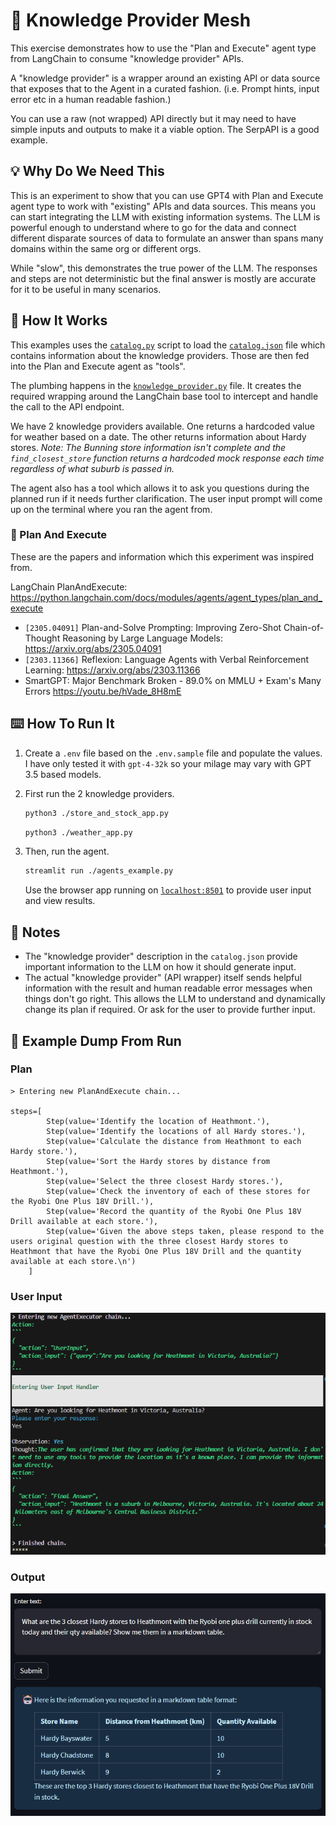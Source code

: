 # :link: Knowledge Provider Mesh

This exercise demonstrates how to use the "Plan and Execute" agent type from LangChain to consume "knowledge provider" APIs.

A "knowledge provider" is a wrapper around an existing API or data source that exposes that to the Agent in a curated fashion. (i.e. Prompt hints, input error etc in a human readable fashion.)

You can use a raw (not wrapped) API directly but it may need to have simple inputs and outputs to make it a viable option. The SerpAPI is a good example.

## :bulb: Why Do We Need This

This is an experiment to show that you can use GPT4 with Plan and Execute agent type to work with "existing" APIs and data sources. This means you can start integrating the LLM with existing information systems. The LLM is powerful enough to understand where to go for the data and connect different disparate sources of data to formulate an answer than spans many domains within the same org or different orgs.

While "slow", this demonstrates the true power of the LLM. The responses and steps are not deterministic but the final answer is mostly are accurate for it to be useful in many scenarios.

## :wrench: How It Works

This examples uses the [`catalog.py`](./catalog.py) script to load the [`catalog.json`](./catalog.json) file which contains information about the knowledge providers. Those are then fed into the Plan and Execute agent as "tools".

The plumbing happens in the [`knowledge_provider.py`](./knowledge_provider.py) file. It creates the required wrapping around the LangChain base tool to intercept and handle the call to the API endpoint.

We have 2 knowledge providers available. One returns a hardcoded value for weather based on a date. The other returns information about Hardy stores. *Note: The Bunning store information isn't complete and the `find_closest_store` function returns a hardcoded mock response each time regardless of what suburb is passed in.*

The agent also has a tool which allows it to ask you questions during the planned run if it needs further clarification. The user input prompt will come up on the terminal where you ran the agent from.

### :robot: Plan And Execute

These are the papers and information which this experiment was inspired from.

LangChain PlanAndExecute: <https://python.langchain.com/docs/modules/agents/agent_types/plan_and_execute>

- `[2305.04091]` Plan-and-Solve Prompting: Improving Zero-Shot Chain-of-Thought Reasoning by Large Language Models: <https://arxiv.org/abs/2305.04091>
- `[2303.11366]` Reflexion: Language Agents with Verbal Reinforcement Learning: <https://arxiv.org/abs/2303.11366>
- SmartGPT: Major Benchmark Broken - 89.0% on MMLU + Exam's Many Errors <https://youtu.be/hVade_8H8mE>

## :keyboard: How To Run It

1. Create a `.env` file based on the `.env.sample` file and populate the values. I have only tested it with `gpt-4-32k` so your milage may vary with GPT 3.5 based models.

2. First run the 2 knowledge providers.

    ```bash
    python3 ./store_and_stock_app.py
    ```

    ```bash
    python3 ./weather_app.py
    ```

3. Then, run the agent.

    ```bash
    streamlit run ./agents_example.py
    ```

    Use the browser app running on [`localhost:8501`](localhost:8501) to provide user input and view results.

## :open_book: Notes

- The "knowledge provider" description in the `catalog.json` provide important information to the LLM on how it should generate input.
- The actual "knowledge provider" (API wrapper) itself sends helpful information with the result and human readable error messages when things don't go right. This allows the LLM to understand and dynamically change its plan if required. Or ask for the user to provide further input.

## :microscope: Example Dump From Run

### Plan

```text
> Entering new PlanAndExecute chain...

steps=[
        Step(value='Identify the location of Heathmont.'),
        Step(value='Identify the locations of all Hardy stores.'),
        Step(value='Calculate the distance from Heathmont to each Hardy store.'),
        Step(value='Sort the Hardy stores by distance from Heathmont.'),
        Step(value='Select the three closest Hardy stores.'),
        Step(value='Check the inventory of each of these stores for the Ryobi One Plus 18V Drill.'),
        Step(value='Record the quantity of the Ryobi One Plus 18V Drill available at each store.'),
        Step(value='Given the above steps taken, please respond to the users original question with the three closest Hardy stores to Heathmont that have the Ryobi One Plus 18V Drill and the quantity available at each store.\n')
    ]
```

### User Input
![Example User Input](example_run_user_input.png)

### Output

![Example Result](example_run.png)
